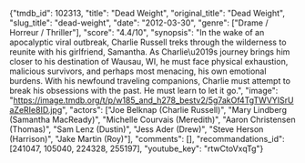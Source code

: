 {"tmdb_id": 102313, "title": "Dead Weight", "original_title": "Dead Weight", "slug_title": "dead-weight", "date": "2012-03-30", "genre": ["Drame / Horreur / Thriller"], "score": "4.4/10", "synopsis": "In the wake of an apocalyptic viral outbreak, Charlie Russell treks through the wilderness to reunite with his girlfriend, Samantha. As Charlie\u2019s journey brings him closer to his destination of Wausau, WI, he must face physical exhaustion, malicious survivors, and perhaps most menacing, his own emotional burdens. With his newfound traveling companions, Charlie must attempt to break his obsessions with the past. He must learn to let it go.", "image": "https://image.tmdb.org/t/p/w185_and_h278_bestv2/5g7akOf4TgTWVYISrUaZeRIe8ID.jpg", "actors": ["Joe Belknap (Charlie Russell)", "Mary Lindberg (Samantha MacReady)", "Michelle Courvais (Meredith)", "Aaron Christensen (Thomas)", "Sam Lenz (Dustin)", "Jess Ader (Drew)", "Steve Herson (Harrison)", "Jake Martin (Roy)"], "comments": [], "recommandations_id": [241047, 105040, 224328, 255197], "youtube_key": "rtwCtoVxqTg"}